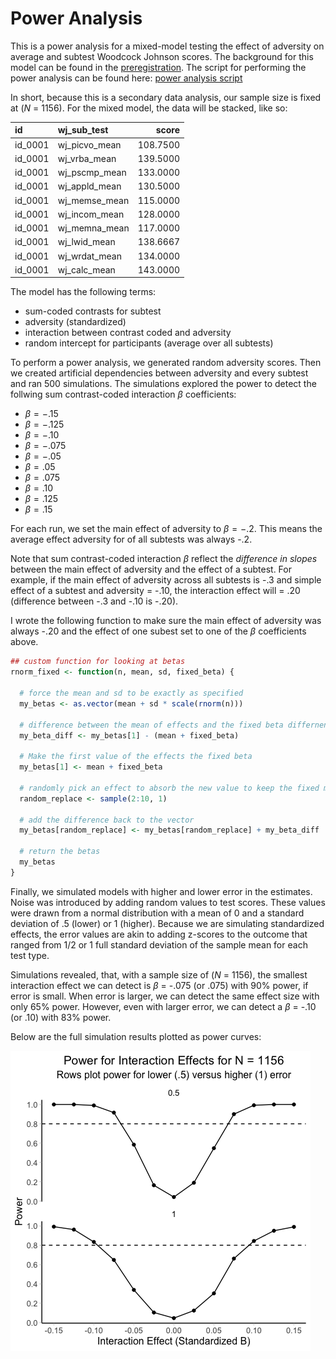 # Power Analysis

This is a power analysis for a mixed-model testing the effect of
adversity on average and subtest Woodcock Johnson scores. The background
for this model can be found in the [preregistration](../). The script
for performing the power analysis can be found here: [power analysis
script](../../scripts/power-simulation.R)

In short, because this is a secondary data analysis, our sample size is
fixed at (*N* = 1156). For the mixed model, the data will be stacked,
like so:

| id      | wj_sub_test   |    score |
|:--------|:--------------|---------:|
| id_0001 | wj_picvo_mean | 108.7500 |
| id_0001 | wj_vrba_mean  | 139.5000 |
| id_0001 | wj_pscmp_mean | 133.0000 |
| id_0001 | wj_appld_mean | 130.5000 |
| id_0001 | wj_memse_mean | 115.0000 |
| id_0001 | wj_incom_mean | 128.0000 |
| id_0001 | wj_memna_mean | 117.0000 |
| id_0001 | wj_lwid_mean  | 138.6667 |
| id_0001 | wj_wrdat_mean | 134.0000 |
| id_0001 | wj_calc_mean  | 143.0000 |

The model has the following terms:

- sum-coded contrasts for subtest
- adversity (standardized)
- interaction between contrast coded and adversity
- random intercept for participants (average over all subtests)

To perform a power analysis, we generated random adversity scores. Then
we created artificial dependencies between adversity and every subtest
and ran 500 simulations. The simulations explored the power to detect
the follwing sum contrast-coded interaction $\beta$ coefficients:

- $\beta=-.15$
- $\beta=-.125$
- $\beta=-.10$
- $\beta=-.075$
- $\beta=-.05$
- $\beta=.05$
- $\beta=.075$
- $\beta=.10$
- $\beta=.125$
- $\beta=.15$

For each run, we set the main effect of adversity to $\beta=-.2$. This
means the average effect adversity for of all subtests was always -.2.

Note that sum contrast-coded interaction $\beta$ reflect the *difference
in slopes* between the main effect of adversity and the effect of a
subtest. For example, if the main effect of adversity across all
subtests is -.3 and simple effect of a subtest and adversity = -.10, the
interaction effect will = .20 (difference between -.3 and -.10 is -.20).

I wrote the following function to make sure the main effect of adversity
was always -.20 and the effect of one subest set to one of the $\beta$
coefficients above.

``` r
## custom function for looking at betas
rnorm_fixed <- function(n, mean, sd, fixed_beta) {
  
  # force the mean and sd to be exactly as specified
  my_betas <- as.vector(mean + sd * scale(rnorm(n)))
  
  # difference between the mean of effects and the fixed beta differnence
  my_beta_diff <- my_betas[1] - (mean + fixed_beta)
  
  # Make the first value of the effects the fixed beta
  my_betas[1] <- mean + fixed_beta
  
  # randomly pick an effect to absorb the new value to keep the fixed mean
  random_replace <- sample(2:10, 1)
  
  # add the difference back to the vector
  my_betas[random_replace] <- my_betas[random_replace] + my_beta_diff
  
  # return the betas
  my_betas
}
```

Finally, we simulated models with higher and lower error in the
estimates. Noise was introduced by adding random values to test scores.
These values were drawn from a normal distribution with a mean of 0 and
a standard deviation of .5 (lower) or 1 (higher). Because we are
simulating standardized effects, the error values are akin to adding
z-scores to the outcome that ranged from 1/2 or 1 full standard
deviation of the sample mean for each test type.

Simulations revealed, that, with a sample size of (*N* = 1156), the
smallest interaction effect we can detect is $\beta$ = -.075 (or .075)
with 90% power, if error is small. When error is larger, we can detect
the same effect size with only 65% power. However, even with larger
error, we can detect a $\beta$ = -.10 (or .10) with 83% power.

Below are the full simulation results plotted as power curves:

<img src="figures/unnamed-chunk-4-1.png" data-fig-align="center" />
